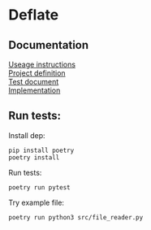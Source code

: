 # Deflate

## Documentation

[Useage instructions](https://github.com/LaihoE/tiralabra/blob/main/documentation/useage_instructions.md)  
[Project definition](https://github.com/LaihoE/tiralabra/blob/main/documentation/project_definition.md)  
[Test document](https://github.com/LaihoE/tiralabra/blob/main/documentation/test_document.md)  
[Implementation](https://github.com/LaihoE/tiralabra/blob/main/documentation/implementation.md) 



## Run tests:

Install dep:
```
pip install poetry
poetry install
```

Run tests:
```
poetry run pytest
```

Try example file:
```
poetry run python3 src/file_reader.py
```